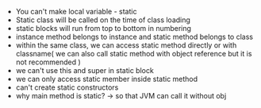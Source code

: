 - You can't make local variable - static
- Static class will be called on the time of class loading
- static blocks will run from top to bottom in numbering
- instance method belongs to instance and static method belongs to class
- within the same class, we can access static method directly or with classname( we can also call static method with object reference but it is not recommended )
- we can't use this and super in static block
- we can only access static member inside static method
- can't create static constructors
- why main method is static?
  -> so that JVM can call it without obj